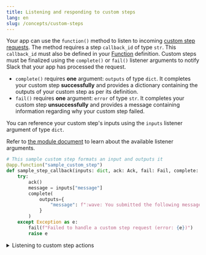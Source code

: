 ```yaml
---
title: Listening and responding to custom steps
lang: en
slug: /concepts/custom-steps
---
```


Your app can use the `function()` method to listen to incoming [custom step requests](https://api.slack.com/automation/functions/custom-bolt). The method requires a step `callback_id` of type `str`. This `callback_id` must also be defined in your [Function](https://api.slack.com/concepts/manifests#functions) definition. Custom steps must be finalized using the `complete()` or `fail()` listener arguments to notify Slack that your app has processed the request.

* `complete()` requires **one** argument: `outputs` of type `dict`. It completes your custom step **successfully** and provides a dictionary containing the outputs of your custom step as per its definition.
* `fail()` requires **one** argument: `error` of type `str`. It completes your custom step **unsuccessfully** and provides a message containing information regarding why your custom step failed.

You can reference your custom step's inputs using the `inputs` listener argument of type `dict`.

Refer to [the module document](https://slack.dev/bolt-python/api-docs/slack_bolt/kwargs_injection/args.html) to learn about the available listener arguments.

```python
# This sample custom step formats an input and outputs it
@app.function("sample_custom_step")
def sample_step_callback(inputs: dict, ack: Ack, fail: Fail, complete: Complete):
    try:
        ack()
        message = inputs["message"]
        complete(
            outputs={
                "message": f":wave: You submitted the following message: \n\n>{message}"
            }
        )
    except Exception as e:
        fail(f"Failed to handle a custom step request (error: {e})")
        raise e
```

<details>
  <summary>
  Listening to custom step actions
  </summary>
  Your app can listen to user actions, like button clicks, created from `custom steps` using the `action` method.
  
  Actions can be filtered on an `action_id` of type `str` or `re.Pattern`. `action_id`s act as unique identifiers for interactive components on the Slack platform.

  Your app can skip calling `complete()` or `fail()` in the `function()` method if the custom step creates an `action` that waits for user interaction. However, in the `action()` method, your app must invoke `complete()` or `fail()` to notify Slack that the custom step has been processed.

```python
# This sample custom step posts a message with a button
@app.function("custom_step_button")
def sample_step_callback(inputs: dict, say: Say, fail: Fail):
    try:
        say(
            channel=inputs["user_id"],  # sending a DM to this user
            text="Click the button to signal the step completion",
            blocks=[
                {
                    "type": "section",
                    "text": {"type": "mrkdwn", "text": "Click the button to signal step completion"},
                    "accessory": {
                        "type": "button",
                        "text": {"type": "plain_text", "text": "Complete step"},
                        "action_id": "sample_click",
                    },
                }
            ],
        )
    except Exception as e:
        fail(f"Failed to handle a function request (error: {e})")

# Your listener will be called every time a block element with the action_id "sample_click" is triggered
@app.action("sample_click")
def handle_sample_click(
    ack: Ack, body: dict, context: BoltContext, client: WebClient, complete: Complete, fail: Fail
):
    ack()
    try:
        # Since the button no longer works, we should remove it
        client.chat_update(
            channel=context.channel_id,
            ts=body["message"]["ts"],
            text="Congrats! You clicked the button",
        )

        # Signal that the custom step completed successfully
        complete({"user_id": context.actor_user_id})
    except Exception as e:
        fail(f"Failed to handle a function request (error: {e})")
```

</details>

